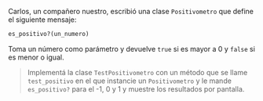 Carlos, un compañero nuestro, escribió una clase `Positivometro` que define el siguiente mensaje:

``` ruby
es_positivo?(un_numero)
```

Toma un número como parámetro y devuelve `true` si es mayor a 0 y `false` si es menor o igual.

> Implementá la clase `TestPositivometro` con un método que se llame `test_positivo` en el que instancie un `Positivometro` y le mande `es_positivo?` para el -1, 0 y 1 y muestre los resultados por pantalla.
